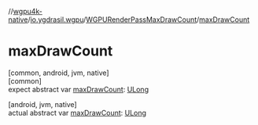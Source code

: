 //[wgpu4k-native](../../../index.md)/[io.ygdrasil.wgpu](../index.md)/[WGPURenderPassMaxDrawCount](index.md)/[maxDrawCount](max-draw-count.md)

# maxDrawCount

[common, android, jvm, native]\
[common]\
expect abstract var [maxDrawCount](max-draw-count.md): [ULong](https://kotlinlang.org/api/core/kotlin-stdlib/kotlin/-u-long/index.html)

[android, jvm, native]\
actual abstract var [maxDrawCount](max-draw-count.md): [ULong](https://kotlinlang.org/api/core/kotlin-stdlib/kotlin/-u-long/index.html)
